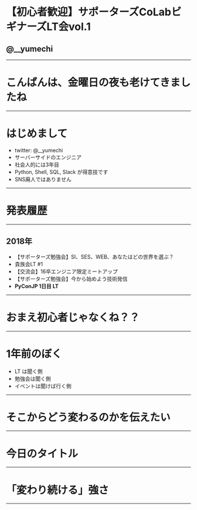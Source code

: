 # 【初心者歓迎】サポーターズCoLabビギナーズLT会vol.1
## @__yumechi

---

# こんばんは、金曜日の夜も老けてきましたね

---

# はじめまして
- twitter: @__yumechi
- サーバーサイドのエンジニア
- 社会人的には3年目
- Python, Shell, SQL, Slack が得意技です
- SNS廃人ではありません

---

# 発表履歴

---

## 2018年

- 【サポーターズ勉強会】SI、SES、WEB、あなたはどの世界を選ぶ？
- 貴族会LT #1
- 【交流会】16卒エンジニア限定ミートアップ
- 【サポーターズ勉強会】今から始めよう技術発信
- **PyConJP 1日目 LT**

---

# おまえ初心者じゃなくね？？

---

# 1年前のぼく
- LT は聞く側
- 勉強会は聞く側
- イベントは聞けば行く側

---

# そこからどう変わるのかを伝えたい

---

# 今日のタイトル

---

# 「変わり続ける」強さ

---

#  


